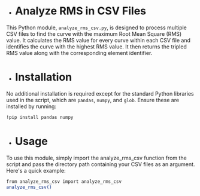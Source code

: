 * # **Analyze RMS in CSV Files**

This Python module, `analyze_rms_csv.py`, is designed to process multiple CSV files to find the curve with the maximum Root Mean Square (RMS) value. It calculates the RMS value for every curve within each CSV file and identifies the curve with the highest RMS value. It then returns the tripled RMS value along with the corresponding element identifier.

* # **Installation**

No additional installation is required except for the standard Python libraries used in the script, which are `pandas`, `numpy`, and `glob`. Ensure these are installed by running:


```bash
!pip install pandas numpy
```

* # **Usage**
To use this module, simply import the analyze_rms_csv function from the script and pass the directory path containing your CSV files as an argument. Here's a quick example:

```bash
from analyze_rms_csv import analyze_rms_csv
analyze_rms_csv()
```





